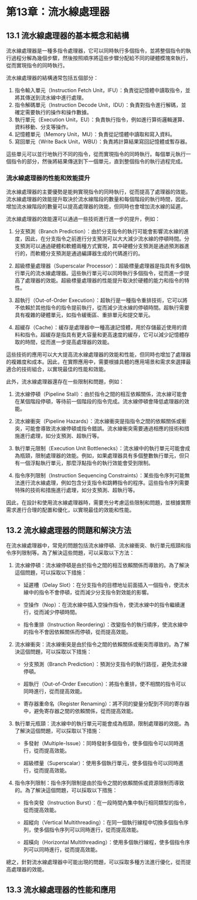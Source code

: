 # 第13章：流水線處理器

## 13.1 流水線處理器的基本概念和結構

流水線處理器是一種多指令處理器，它可以同時執行多個指令，並將整個指令的執行過程分解為幾個步驟，然後按照順序將這些步驟分配給不同的硬體模塊來執行，從而實現指令的同時執行。

流水線處理器的結構通常包括五個部分：

1. 指令輸入單元（Instruction Fetch Unit，IFU）：負責從記憶體中讀取指令，並將其傳送到流水線中進行處理。
2. 指令解碼單元（Instruction Decode Unit，IDU）：負責對指令進行解碼，並確定需要執行的操作和操作數據。
3. 執行單元（Execution Unit，EU）：負責執行指令，例如進行算術邏輯運算、資料移動、分支等操作。
4. 記憶體單元（Memory Unit，MU）：負責從記憶體中讀取和寫入資料。
5. 寫回單元（Write Back Unit，WBU）：負責將計算結果寫回記憶體或暫存器。

這些單元可以並行地執行不同的指令，從而實現指令的同時執行。每個單元執行一個指令的部分，然後將結果傳送到下一個單元，直到整個指令的執行過程完成。

### 流水線處理器的性能和效能提升

流水線處理器的主要優勢是能夠實現指令的同時執行，從而提高了處理器的效能。流水線處理器的效能提升取決於流水線階段的數量和每個階段的執行時間，因此，增加流水線階段的數量可以提高處理器的效能，但同時也會增加流水線的延遲。

流水線處理器的效能還可以通過一些技術進行進一步的提升，例如：

1. 分支預測（Branch Prediction）：由於分支指令的執行可能會影響流水線的進度，因此，在分支指令之前進行分支預測可以大大減少流水線的停頓時間。分支預測可以通過硬體和軟體兩種方式實現，其中硬體分支預測是通過預測器進行的，而軟體分支預測是通過編譯器生成的代碼進行的。

2. 超級標量處理器（Superscalar Processor）：超級標量處理器是指具有多個執行單元的流水線處理器。這些執行單元可以同時執行多個指令，從而進一步提高了處理器的效能。超級標量處理器的性能提升取決於硬體的能力和指令的特性。

3. 超執行（Out-of-Order Execution）：超執行是一種指令重排技術，它可以將不依賴於其他指令的指令提前執行，從而減少流水線的停頓時間。超執行需要具有複雜的硬體單元，如指令緩衝區、重排單元和提交單元。

4. 超緩存（Cache）：緩存是處理器中一種高速記憶體，用於存儲最近使用的資料和指令。超緩存是指具有更大容量和更高速度的緩存，它可以減少記憶體存取的時間，從而進一步提高處理器的效能。

這些技術的應用可以大大提高流水線處理器的效能和性能，但同時也增加了處理器的複雜度和成本。因此，在實際應用中，需要根據具體的應用場景和需求來選擇最適合的技術組合，以實現最佳的性能和效能。

此外，流水線處理器還存在一些限制和問題，例如：

1. 流水線停頓（Pipeline Stall）：由於指令之間的相互依賴關係，流水線可能會在某個階段停頓，等待前一個階段的指令完成。流水線停頓會降低處理器的效能。

2. 流水線衝突（Pipeline Hazards）：流水線衝突是指指令之間的依賴關係或衝突，可能會導致流水線停頓或指令錯誤。流水線衝突需要通過相應的技術和措施進行處理，如分支預測、超執行等。

3. 執行單元限制（Execution Unit Bottlenecks）：流水線中的執行單元可能會成為瓶頸，限制處理器的效能。例如，如果處理器具有多個整數執行單元，但只有一個浮點執行單元，那麼浮點指令的執行效能會受到限制。

4. 指令序列限制（Instruction Sequencing Constraints）：某些指令序列可能無法進行流水線處理，例如包含分支指令和跳轉指令的程序。這些指令序列需要特殊的技術和措施進行處理，如分支預測、超執行等。

因此，在設計和使用流水線處理器時，需要充分考慮這些限制和問題，並根據實際需求進行合理的配置和優化，以實現最佳的效能和性能。

## 13.2 流水線處理器的問題和解決方法

在流水線處理器中，常見的問題包括流水線停頓、流水線衝突、執行單元瓶頸和指令序列限制等。為了解決這些問題，可以采取以下方法：

1. 流水線停頓：流水線停頓是由於指令之間的相互依賴關係而導致的。為了解決這個問題，可以採取以下措施：
    * 延遲槽（Delay Slot）：在分支指令的目標地址前面插入一個指令，使流水線中的指令不會停頓，從而減少分支指令對效能的影響。

    * 空操作（Nop）：在流水線中插入空操作指令，使流水線中的指令繼續運行，從而減少停頓時間。

    * 指令重排（Instruction Reordering）：改變指令的執行順序，使流水線中的指令不會因依賴關係而停頓，從而提高效能。

2. 流水線衝突：流水線衝突是由於指令之間的依賴關係或衝突而導致的。為了解決這個問題，可以採取以下措施：

    * 分支預測（Branch Prediction）：預測分支指令的執行路徑，避免流水線停頓。

    * 超執行（Out-of-Order Execution）：將指令重排，使不相關的指令可以同時進行，從而提高效能。

    * 寄存器重命名（Register Renaming）：將不同的變量分配到不同的寄存器中，避免寄存器之間的依賴關係，從而提高效能。

3. 執行單元瓶頸：流水線中的執行單元可能會成為瓶頸，限制處理器的效能。為了解決這個問題，可以採取以下措施：

    * 多發射（Multiple-Issue）：同時發射多個指令，使多個指令可以同時進行，從而提高效能。

    * 超級標量（Superscalar）：使用多個執行單元，使多個指令可以同時進行，從而提高效能。

4. 指令序列限制：指令序列限制是由於指令之間的依賴關係或資源限制而導致的。為了解決這個問題，可以採取以下措施：

    * 指令突發（Instruction Burst）：在一段時間內集中執行相同類型的指令，從而提高效能。

    * 超縱向（Vertical Multithreading）：在同一個執行線程中切換多個指令序列，使多個指令序列可以同時進行，從而提高效能。

    * 超橫向（Horizontal Multithreading）：使用多個執行線程，使多個指令序列可以同時進行，從而提高效能。

總之，針對流水線處理器中可能出現的問題，可以採取多種方法進行優化，從而提高處理器的效能。

## 13.3 流水線處理器的性能和應用